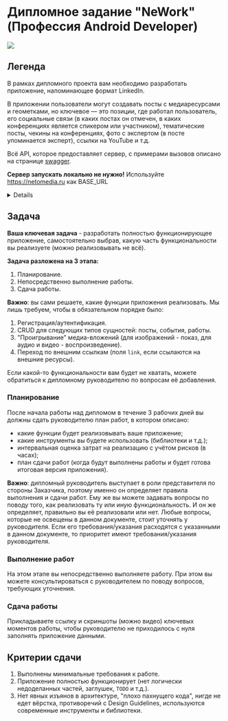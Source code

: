 # Дипломное задание "NeWork" (Профессия Android Developer)

![]([pic/logo.png](https://github.com/netology-code/and-diploma/blob/master/pic/logo.png))

## Легенда

В рамках дипломного проекта вам необходимо разработать приложение, напоминающее формат LinkedIn.

В приложении пользователи могут создавать посты с медиаресурсами и геометками, но ключевое — это позиции, где работал пользователь, его социальные связи (в каких постах он отмечен, в каких конференциях является спикером или участником), тематические посты, чекины на конференциях, фото с экспертом (в посте упоминается эксперт), ссылки на YouTube и т.д.

Всё API, которое предоставляет сервер, с примерами вызовов описано на странице [swagger](https://netomedia.ru/swagger/).

**Сервер запускать локально не нужно!** Используйте https://netomedia.ru как BASE_URL

<details>

Основная идея: есть посты, события и пользователи (вместе с их работами).

Ключевое - пользователи. Получая список пользователей (мы для простоты сделали это одним запросом), вы можете затем его отображать на любые поля, в которых фигурируют id пользователей:
* упоминания
* "лайкеры"
* спикеры 
* участники

А далее - обычный CRUD:
* общая лента постов (`/api/posts`), из которой по id автора можно перейти на его стену (`/api/{authorId}/wall`), а оттуда на его "работы" (`/api/{userId}/jobs`)
* лента событий (`/api/events`)

Ключевое: почитайте, как обрабатывать ссылки в приложении, чтобы можно было, кликая по ссылке, переходить в ваше же приложение на определённый фрагмент.

И помните: в случае возникновения вопросов, вы всегда их можете задать в канале Discord.
</details>

## Задача

**Ваша ключевая задача** - разработать полностью функционирующее приложение, самостоятельно выбрав, какую часть функциональности вы реализуете (можно реализовывать не всё).

**Задача разложена на 3 этапа:**
1. Планирование.
2. Непосредственно выполнение работы.
3. Сдача работы.

**Важно**: вы сами решаете, какие функции приложения реализовать. Мы лишь требуем, чтобы в обязательном порядке было:
1. Регистрация/аутентификация.
1. CRUD для следующих типов сущностей: посты, события, работы.
1. "Проигрывание" медиа-вложений (для изображений - показ, для аудио и видео - воспроизведение).
1. Переход по внешним ссылкам (поля `link`, если ссылаются на внешние ресурсы).

Если какой-то функциональности вам будет не хватать, можете обратиться к дипломному руководителю по вопросам её добавления.

### Планирование

После начала работы над дипломом в течение 3 рабочих дней вы должны сдать руководителю план работ, в котором описано:

* какие функции будет реализовывать ваше приложение;
* какие инструменты вы будете использовать (библиотеки и т.д.);
* интервальная оценка затрат на реализацию с учётом рисков (в часах);
* план сдачи работ (когда будут выполнены работы и будет готова итоговая версия приложения).

**Важно**: дипломный руководитель выступает в роли представителя по стороны Заказчика, поэтому именно он определяет правила выполнения и сдачи работ. Ему же вы можете задавать вопросы по поводу того, как реализовать ту или иную функциональность. И он же определяет, правильно вы её реализовали или нет. Любые вопросы, которые не освещены в данном документе, стоит уточнять у руководителя. Если его требования/указания расходятся с указанными в данном документе, то приоритет имеют требования/указания руководителя.

### Выполнение работ

На этом этапе вы непосредственно выполняете работу. При этом вы можете консультироваться с руководителем по поводу вопросов, требующих уточнения.

### Сдача работы

Прикладываете ссылку и скриншоты (можно видео) ключевых моментов работы, чтобы руководителю не приходилось с нуля заполнять приложение данными.

## Критерии сдачи

1. Выполнены минимальные требования к работе.
1. Приложение полностью функционирует (нет логически недоделанных частей, заглушек, `TODO` и т.д.).
1. Нет явных изъянов в архитектуре, "плохо пахнущего кода", нигде не едет вёрстка, противоречий с Design Guidelines, используются современные инструменты и библиотеки.
